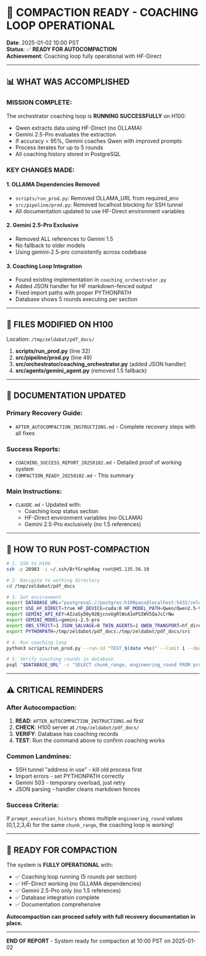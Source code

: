 # 🎯 COMPACTION READY - COACHING LOOP OPERATIONAL
**Date**: 2025-01-02 10:00 PST  
**Status**: ✅ **READY FOR AUTOCOMPACTION**  
**Achievement**: Coaching loop fully operational with HF-Direct

---

## 📊 WHAT WAS ACCOMPLISHED

### **MISSION COMPLETE:**
The orchestrator coaching loop is **RUNNING SUCCESSFULLY** on H100:
- Qwen extracts data using HF-Direct (no OLLAMA)
- Gemini 2.5-Pro evaluates the extraction
- If accuracy < 95%, Gemini coaches Qwen with improved prompts
- Process iterates for up to 5 rounds
- All coaching history stored in PostgreSQL

### **KEY CHANGES MADE:**

#### **1. OLLAMA Dependencies Removed**
- `scripts/run_prod.py`: Removed OLLAMA_URL from required_env
- `src/pipeline/prod.py`: Removed localhost blocking for SSH tunnel
- All documentation updated to use HF-Direct environment variables

#### **2. Gemini 2.5-Pro Exclusive**
- Removed ALL references to Gemini 1.5
- No fallback to older models
- Using gemini-2.5-pro consistently across codebase

#### **3. Coaching Loop Integration**
- Found existing implementation in `coaching_orchestrator.py`
- Added JSON handler for HF markdown-fenced output
- Fixed import paths with proper PYTHONPATH
- Database shows 5 rounds executing per section

---

## 🔧 FILES MODIFIED ON H100

Location: `/tmp/zeldabot/pdf_docs/`

1. **scripts/run_prod.py** (line 32)
2. **src/pipeline/prod.py** (line 49)  
3. **src/orchestrator/coaching_orchestrator.py** (added JSON handler)
4. **src/agents/gemini_agent.py** (removed 1.5 fallback)

---

## 📁 DOCUMENTATION UPDATED

### **Primary Recovery Guide:**
- `AFTER_AUTOCOMPACTION_INSTRUCTIONS.md` - Complete recovery steps with all fixes

### **Success Reports:**
- `COACHING_SUCCESS_REPORT_20250102.md` - Detailed proof of working system
- `COMPACTION_READY_20250102.md` - This summary

### **Main Instructions:**
- `CLAUDE.md` - Updated with:
  - Coaching loop status section
  - HF-Direct environment variables (no OLLAMA)
  - Gemini 2.5-Pro exclusively (no 1.5 references)

---

## 🚀 HOW TO RUN POST-COMPACTION

```bash
# 1. SSH to H100
ssh -p 26983 -i ~/.ssh/BrfGraphRag root@45.135.56.10

# 2. Navigate to working directory
cd /tmp/zeldabot/pdf_docs

# 3. Set environment
export DATABASE_URL="postgresql://postgres:h100pass@localhost:5432/zelda_arsredovisning"
export USE_HF_DIRECT=true HF_DEVICE=cuda:0 HF_MODEL_PATH=Qwen/Qwen2.5-VL-7B-Instruct
export GEMINI_API_KEY=AIzaSyD0y92BjcnvUgRlWsA1oPSIWV5QaJcCrNw
export GEMINI_MODEL=gemini-2.5-pro
export OBS_STRICT=1 JSON_SALVAGE=0 TWIN_AGENTS=1 QWEN_TRANSPORT=hf_direct
export PYTHONPATH=/tmp/zeldabot/pdf_docs:/tmp/zeldabot/pdf_docs/src

# 4. Run coaching loop
python3 scripts/run_prod.py --run-id "TEST_$(date +%s)" --limit 1 --doc-id '93d4369e-41ce-43e4-a6c0-bfc3f5d03389'

# 5. Verify coaching rounds in database
psql "$DATABASE_URL" -c "SELECT chunk_range, engineering_round FROM prompt_execution_history ORDER BY created_at DESC LIMIT 20"
```

---

## ⚠️ CRITICAL REMINDERS

### **After Autocompaction:**
1. **READ**: `AFTER_AUTOCOMPACTION_INSTRUCTIONS.md` first
2. **CHECK**: H100 server at `/tmp/zeldabot/pdf_docs/`
3. **VERIFY**: Database has coaching records
4. **TEST**: Run the command above to confirm coaching works

### **Common Landmines:**
- SSH tunnel "address in use" - kill old process first
- Import errors - set PYTHONPATH correctly
- Gemini 503 - temporary overload, just retry
- JSON parsing - handler cleans markdown fences

### **Success Criteria:**
If `prompt_execution_history` shows multiple `engineering_round` values (0,1,2,3,4) for the same `chunk_range`, the coaching loop is working!

---

## 🎉 READY FOR COMPACTION

The system is **FULLY OPERATIONAL** with:
- ✅ Coaching loop running (5 rounds per section)
- ✅ HF-Direct working (no OLLAMA dependencies)
- ✅ Gemini 2.5-Pro only (no 1.5 references)
- ✅ Database integration complete
- ✅ Documentation comprehensive

**Autocompaction can proceed safely with full recovery documentation in place.**

---

**END OF REPORT** - System ready for compaction at 10:00 PST on 2025-01-02